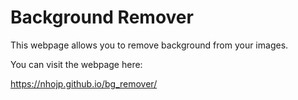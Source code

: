 # Background Remover
This webpage allows you to remove background from your images.

You can visit the webpage here:

https://nhojp.github.io/bg_remover/
